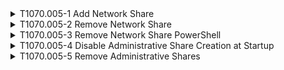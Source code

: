 <details>
<summary>T1070.005-1 Add Network Share
</summary>
<pre>$ NA </pre>
</details>
<details>
<summary>T1070.005-2 Remove Network Share
</summary>
<pre>$ NA </pre>
</details>
<details>
<summary>T1070.005-3 Remove Network Share PowerShell
</summary>
<pre>$ NA </pre>
</details>
<details>
<summary>T1070.005-4 Disable Administrative Share Creation at Startup
</summary>
<pre>$ NA </pre>
</details>
<details>
<summary>T1070.005-5 Remove Administrative Shares
</summary>
<pre>$ NA </pre>
</details>
